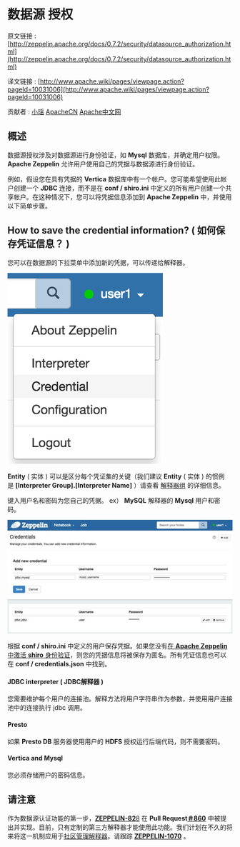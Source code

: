 # 数据源 授权

原文链接 : [http://zeppelin.apache.org/docs/0.7.2/security/datasource_authorization.html](http://zeppelin.apache.org/docs/0.7.2/security/datasource_authorization.html)

译文链接 : [http://www.apache.wiki/pages/viewpage.action?pageId=10031006](http://www.apache.wiki/pages/viewpage.action?pageId=10031006)

贡献者 : [小瑶](/display/~chenyao) [ApacheCN](/display/~apachecn) [Apache中文网](/display/~apachechina)

## 概述

数据源授权涉及对数据源进行身份验证，如 **Mysql** 数据库，并确定用户权限。 **Apache Zeppelin** 允许用户使用自己的凭据与数据源进行身份验证。

例如，假设您在具有凭据的 **Vertica** 数据库中有一个帐户。您可能希望使用此帐户创建一个 **JDBC** 连接，而不是在 **conf / shiro.ini** 中定义的所有用户创建一个共享帐户。在这种情况下，您可以将凭据信息添加到 **Apache Zeppelin** 中，并使用以下简单步骤。

## How to save the credential information? ( 如何保存凭证信息？ )

您可以在数据源的下拉菜单中添加新的凭据，可以传递给解释器。

![](img/7deb4e67a9bd3cae9208d15c5ebad8de.jpg)

**Entity** ( 实体 ) 可以是区分每个凭证集的关键（我们建议 **Entity** ( 实体 ) 的惯例是 **[Interpreter Group].[Interpreter Name]** ）请查看 [解释器组](http://zeppelin.apache.org/docs/0.7.2/manual/interpreters.html#what-is-interpreter-group) 的详细信息。

键入用户名和密码为您自己的凭据。 ex） **MySQL** 解释器的 **Mysql** 用户和密码。

![](img/84cbf4348fd43f3ff09781ee078cab04.jpg)

根据 **conf / shiro.ini** 中定义的用户保存凭据。如果您没有[在 **Apache Zeppelin** 中激活 **shiro** 身份验证](http://zeppelin.apache.org/docs/0.7.2/security/shiroauthentication.html)，则您的凭据信息将被保存为匿名。所有凭证信息也可以在 **conf / credentials.json** 中找到。

#### JDBC interpreter ( JDBC解释器 )

您需要维护每个用户的连接池。解释方法将用户字符串作为参数，并使用用户连接池中的连接执行 jdbc 调用。

#### Presto

如果 **Presto DB** 服务器使用用户的 **HDFS** 授权运行后端代码，则不需要密码。

#### Vertica and Mysql

您必须存储用户的密码信息。

## 请注意

作为数据源认证功能的第一步，[**ZEPPELIN-82**8](https://issues.apache.org/jira/browse/ZEPPELIN-828) 在 **Pull Request[＃860](https://github.com/apache/zeppelin/pull/860)** 中被提出并实现。目前，只有定制的第三方解释器才能使用此功能。我们计划在不久的将来将这一机制应用于[社区管理解释器](http://zeppelin.apache.org/docs/0.7.2/manual/interpreterinstallation.html#available-community-managed-interpreters)。请跟踪 **[ZEPPELIN-1070](https://issues.apache.org/jira/browse/ZEPPELIN-1070)** 。